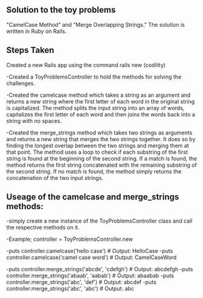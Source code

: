 ## Solution to the toy problems
"CamelCase Method" and "Merge Overlapping Strings." The solution is written in Ruby on Rails.

## Steps Taken
Created a new Rails app using the command rails new (codility)

  -Created a ToyProblemsController to hold the methods for solving the challenges.

  -Created the camelcase method which takes a string as an argument and returns a new string where the first letter of each word in the original string is capitalized. The method splits the input string into an array of words, capitalizes the first letter of each word and then joins the words back into a string with no spaces.

  -Created the merge_strings method which takes two strings as arguments and returns a new string that merges the two strings together. It does so by finding the longest overlap between the two strings and merging them at that point. The method uses a loop to check if each substring of the first string is found at the beginning of the second string. If a match is found, the method returns the first string concatenated with the remaining substring of the second string. If no match is found, the method simply returns the concatenation of the two input strings.

## Useage of the camelcase and merge_strings methods:
 -simply create a new instance of the ToyProblemsController class and call the respective methods on it.

 -Example;
 controller = ToyProblemsController.new

 -puts controller.camelcase('hello case')  # Output: HelloCase
 -puts controller.camelcase('camel case word')  # Output: CamelCaseWord

 -puts controller.merge_strings('abcde', 'cdefgh')  # Output: abcdefgh
 -puts controller.merge_strings('abaab', 'aabab')  # Output: abaabab
 -puts controller.merge_strings('abc', 'def')  # Output: abcdef
 -puts controller.merge_strings('abc', 'abc')  # Output: abc
